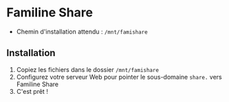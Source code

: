 # Familine Share

* Chemin d'installation attendu : `/mnt/famishare`

## Installation
1. Copiez les fichiers dans le dossier `/mnt/famishare`
3. Configurez votre serveur Web pour pointer le sous-domaine `share.` vers Familine Share
4. C'est prêt !